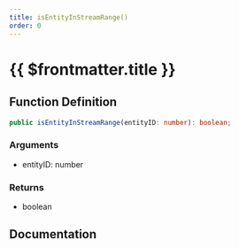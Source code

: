 ```yaml
---
title: isEntityInStreamRange()
order: 0
---
```


# {{ $frontmatter.title }}

<!--@include: ./isEntityInStreamRange_partial_header.md-->

## Function Definition

```ts
public isEntityInStreamRange(entityID: number): boolean;
```

### Arguments

* entityID: number

### Returns

* boolean

## Documentation

<!--@include: ./isEntityInStreamRange_partial_footer.md-->
